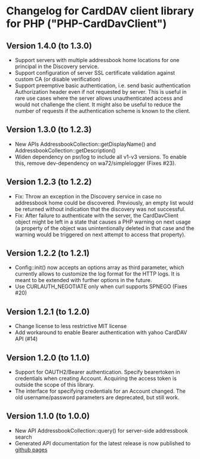 # Changelog for CardDAV client library for PHP ("PHP-CardDavClient")

## Version 1.4.0 (to 1.3.0)

- Support servers with multiple addressbook home locations for one principal in the Discovery service.
- Support configuration of server SSL certificate validation against custom CA (or disable verification)
- Support preemptive basic authentication, i.e. send basic authentication Authorization header even if not requested by
  server. This is useful in rare use cases where the server allows unauthenticated access and would not challenge the
  client. It might also be useful to reduce the number of requests if the authentication scheme is known to the client.

## Version 1.3.0 (to 1.2.3)

- New APIs AddressbookCollection::getDisplayName() and AddressbookCollection::getDescription()
- Widen dependency on psr/log to include all v1-v3 versions. To enable this, remove dev-dependency on wa72/simplelogger
  (Fixes #23).

## Version 1.2.3 (to 1.2.2)

- Fix: Throw an exception in the Discovery service in case no addressbook home could be discovered. Previously, an empty
       list would be returned without indication that the discovery was not successful.
- Fix: After failure to authenticate with the server, the CardDavClient object might be left in a state that causes a
       PHP warning on next usage (a property of the object was unintentionally deleted in that case and the warning
       would be triggered on next attempt to access that property).

## Version 1.2.2 (to 1.2.1)

- Config::init() now accepts an options array as third parameter, which currently allows to customize the log format for
  the HTTP logs. It is meant to be extended with further options in the future.
- Use CURLAUTH_NEGOTIATE only when curl supports SPNEGO (Fixes #20)

## Version 1.2.1 (to 1.2.0)

- Change license to less restrictive MIT license
- Add workaround to enable Bearer authentication with yahoo CardDAV API (#14)

## Version 1.2.0 (to 1.1.0)

- Support for OAUTH2/Bearer authentication. Specify bearertoken in credentials when creating Account. Acquiring the
  access token is outside the scope of this library.
- The interface for specifying credentials for an Account changed. The old username/password parameters are deprecated,
  but still work.

## Version 1.1.0 (to 1.0.0)

- New API AddressbookCollection::query() for server-side addressbook search
- Generated API documentation for the latest release is now published to
  [github pages](https://mstilkerich.github.io/carddavclient/)

<!-- vim: set ts=4 sw=4 expandtab fenc=utf8 ff=unix tw=120: -->
